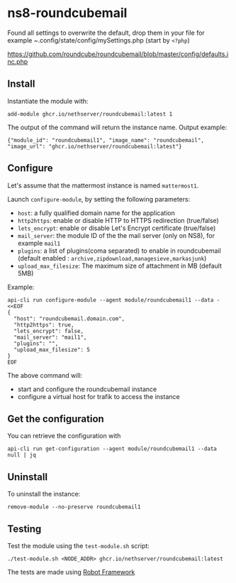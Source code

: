 # ns8-roundcubemail

Found all settings to overwrite the default, drop them in your file for example ~.config/state/config/mySettings.php (start by `<?php`)

https://github.com/roundcube/roundcubemail/blob/master/config/defaults.inc.php

## Install

Instantiate the module with:

    add-module ghcr.io/nethserver/roundcubemail:latest 1

The output of the command will return the instance name.
Output example:

    {"module_id": "roundcubemail1", "image_name": "roundcubemail", "image_url": "ghcr.io/nethserver/roundcubemail:latest"}

## Configure

Let's assume that the mattermost instance is named `mattermost1`.

Launch `configure-module`, by setting the following parameters:
- `host`: a fully qualified domain name for the application
- `http2https`: enable or disable HTTP to HTTPS redirection (true/false)
- `lets_encrypt`: enable or disable Let's Encrypt certificate (true/false)
- `mail_server`: the module ID of the the mail server (only on NS8), for example `mail1`
- `plugins`: a list of plugins(coma separated) to enable in roundcubemail (default enabled : `archive,zipdownload,managesieve,markasjunk`)
- `upload_max_filesize`: The maximum size of attachment in MB (default 5MB)

Example:

```
api-cli run configure-module --agent module/roundcubemail1 --data - <<EOF
{
  "host": "roundcubemail.domain.com",
  "http2https": true,
  "lets_encrypt": false,
  "mail_server": "mail1",
  "plugins": "",
  "upload_max_filesize": 5
}
EOF
```

The above command will:
- start and configure the roundcubemail instance
- configure a virtual host for trafik to access the instance

## Get the configuration
You can retrieve the configuration with

```
api-cli run get-configuration --agent module/roundcubemail1 --data null | jq
```

## Uninstall

To uninstall the instance:

    remove-module --no-preserve roundcubemail1

## Testing

Test the module using the `test-module.sh` script:


    ./test-module.sh <NODE_ADDR> ghcr.io/nethserver/roundcubemail:latest

The tests are made using [Robot Framework](https://robotframework.org/)
